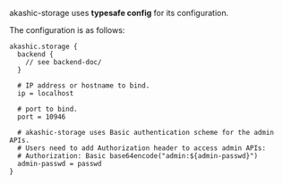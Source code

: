 akashic-storage uses **typesafe config** for its configuration.

The configuration is as follows:

```
akashic.storage {
  backend {
    // see backend-doc/
  }

  # IP address or hostname to bind.
  ip = localhost

  # port to bind.
  port = 10946

  # akashic-storage uses Basic authentication scheme for the admin APIs.
  # Users need to add Authorization header to access admin APIs:
  # Authorization: Basic base64encode("admin:${admin-passwd}")
  admin-passwd = passwd
}
```
